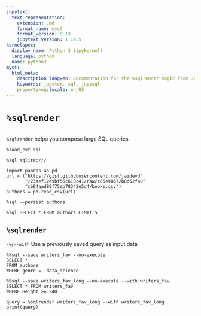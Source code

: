 ```yaml
---
jupytext:
  text_representation:
    extension: .md
    format_name: myst
    format_version: 0.13
    jupytext_version: 1.14.5
kernelspec:
  display_name: Python 3 (ipykernel)
  language: python
  name: python3
myst:
  html_meta:
    description lang=en: Documentation for the %sqlrender magic from JupySQL
    keywords: jupyter, sql, jupysql
    property=og:locale: en_US
---
```


# `%sqlrender`

```{versionadded} 0.4.3
```

`%sqlrender` helps you compose large SQL queries.

```{code-cell} ipython3
%load_ext sql
```

```{code-cell} ipython3
%sql sqlite:///
```

```{code-cell} ipython3
import pandas as pd
url = ("https://gist.githubusercontent.com/jaidevd"
       "/23aef12e9bf56c618c41/raw/c05e98672b8d52fa0"
       "cb94aad80f75eb78342e5d4/books.csv")
authors = pd.read_csv(url)
```

```{code-cell} ipython3
%sql --persist authors
```

```{code-cell} ipython3
%sql SELECT * FROM authors LIMIT 5
```

## `%sqlrender`

`-w`/`--with` Use a previously saved query as input data

```{code-cell} ipython3
%%sql --save writers_fav --no-execute
SELECT *
FROM authors
WHERE genre = 'data_science'
```

```{code-cell} ipython3
%%sql --save writers_fav_long --no-execute --with writers_fav
SELECT * FROM writers_fav
WHERE Height >= 240
```

```{code-cell} ipython3
query = %sqlrender writers_fav_long --with writers_fav_long
print(query)
```

```{code-cell} ipython3

```
